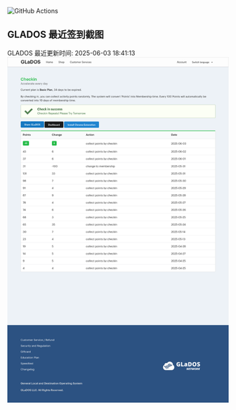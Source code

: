 ![GitHub Actions](https://github.com/stx-x/misc-actions/workflows/GLADOS%20自动签到/badge.svg)

## GLADOS 最近签到截图
GLADOS 最近更新时间: 2025-06-03 18:41:13
![最近签到截图](glados/checkin.png)
